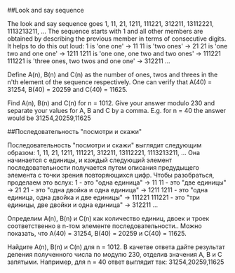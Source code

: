 ##Look and say sequence


The look and say sequence goes 1, 11, 21, 1211, 111221, 312211, 13112221, 1113213211, ...
The sequence starts with 1 and all other members are obtained by describing the previous member in terms of consecutive digits.
It helps to do this out loud:
1 is 'one one' → 11
11 is 'two ones' → 21
21 is 'one two and one one' → 1211 
1211 is 'one one, one two and two ones' → 111221
111221 is 'three ones, two twos and one one' → 312211
...


Define A(n), B(n) and C(n) as the number of ones, twos and threes in the n'th element of the sequence respectively.
One can verify that A(40) = 31254, B(40) = 20259 and C(40) = 11625.


Find A(n), B(n) and C(n) for n = 1012. 
Give your answer modulo 230 and separate your values for A, B and C by a comma. 
E.g. for n = 40 the answer would be 31254,20259,11625

##Последовательность "посмотри и скажи"


Последовательность "посмотри и скажи" выглядит следующим образом: 1, 11, 21, 1211, 111221, 312211, 13112221, 1113213211, ...
Она начинается с единицы, и каждый следующий элемент последовательности получается путем описания предудыщего элемента с точки зрения повторяющихся цифр.
Чтобы разобраться, проделаем это вслух:
1 - это "одна единица" → 11
11 - это "две единицы" → 21
21 - это "одна двойка и одна единица" → 1211 
1211 - это "одна единица, одна двойка и две единицы" → 111221
111221 - это "три единицы, две двойки и одна единица" → 312211
...


Определим A(n), B(n) и C(n) как количество единиц, двоек и троек соответственно в n-том элементе последовательности..
Можно показать, что A(40) = 31254, B(40) = 20259 и C(40) = 11625.


Найдите A(n), B(n) и C(n) для n = 1012. 
В качетве ответа дайте результат деления полученного числа по модулю 230, отделив значения A, B и C запятыми. 
Например, для n = 40 ответ выглядит так: 31254,20259,11625


